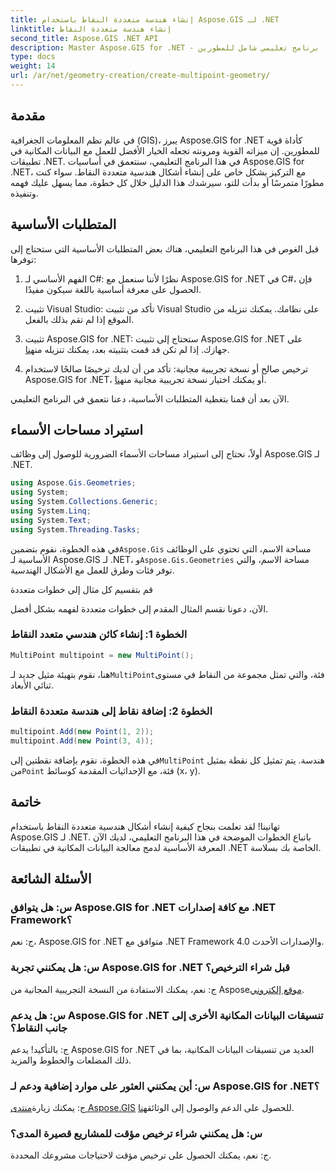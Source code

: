 ```yaml
---
title: إنشاء هندسة متعددة النقاط باستخدام Aspose.GIS لـ .NET
linktitle: إنشاء هندسة متعددة النقاط
second_title: Aspose.GIS .NET API
description: Master Aspose.GIS for .NET - تعلم كيفية إنشاء أشكال هندسية متعددة النقاط دون عناء. برنامج تعليمي شامل للمطورين.
type: docs
weight: 14
url: /ar/net/geometry-creation/create-multipoint-geometry/
---
```

## مقدمة

في عالم نظم المعلومات الجغرافية (GIS)، يبرز Aspose.GIS for .NET كأداة قوية للمطورين. إن ميزاته القوية ومرونته تجعله الخيار الأفضل للعمل مع البيانات المكانية في تطبيقات .NET. في هذا البرنامج التعليمي، سنتعمق في أساسيات Aspose.GIS for .NET، مع التركيز بشكل خاص على إنشاء أشكال هندسية متعددة النقاط. سواء كنت مطورًا متمرسًا أو بدأت للتو، سيرشدك هذا الدليل خلال كل خطوة، مما يسهل عليك فهمه وتنفيذه.

## المتطلبات الأساسية

قبل الغوص في هذا البرنامج التعليمي، هناك بعض المتطلبات الأساسية التي ستحتاج إلى توفرها:

1. الفهم الأساسي لـ C#: نظرًا لأننا سنعمل مع Aspose.GIS for .NET في C#، فإن الحصول على معرفة أساسية باللغة سيكون مفيدًا.

2. تثبيت Visual Studio: تأكد من تثبيت Visual Studio على نظامك. يمكنك تنزيله من الموقع إذا لم تقم بذلك بالفعل.

3. تثبيت Aspose.GIS for .NET: ستحتاج إلى تثبيت Aspose.GIS for .NET على جهازك. إذا لم تكن قد قمت بتثبيته بعد، يمكنك تنزيله من[هنا](https://releases.aspose.com/gis/net/).

4.  ترخيص صالح أو نسخة تجريبية مجانية: تأكد من أن لديك ترخيصًا صالحًا لاستخدام Aspose.GIS for .NET، أو يمكنك اختيار نسخة تجريبية مجانية من[هنا](https://releases.aspose.com/).

الآن بعد أن قمنا بتغطية المتطلبات الأساسية، دعنا نتعمق في البرنامج التعليمي.

## استيراد مساحات الأسماء

أولاً، نحتاج إلى استيراد مساحات الأسماء الضرورية للوصول إلى وظائف Aspose.GIS لـ .NET.


```csharp
using Aspose.Gis.Geometries;
using System;
using System.Collections.Generic;
using System.Linq;
using System.Text;
using System.Threading.Tasks;
```

 في هذه الخطوة، نقوم بتضمين`Aspose.Gis` مساحة الاسم، التي تحتوي على الوظائف الأساسية لـ Aspose.GIS لـ .NET، و`Aspose.Gis.Geometries` مساحة الاسم، والتي توفر فئات وطرق للعمل مع الأشكال الهندسية.

قم بتقسيم كل مثال إلى خطوات متعددة

الآن، دعونا نقسم المثال المقدم إلى خطوات متعددة لفهمه بشكل أفضل.

### الخطوة 1: إنشاء كائن هندسي متعدد النقاط

```csharp
MultiPoint multipoint = new MultiPoint();
```

 هنا، نقوم بتهيئة مثيل جديد لـ`MultiPoint`فئة، والتي تمثل مجموعة من النقاط في مستوى ثنائي الأبعاد.

### الخطوة 2: إضافة نقاط إلى هندسة متعددة النقاط

```csharp
multipoint.Add(new Point(1, 2));
multipoint.Add(new Point(3, 4));
```

 في هذه الخطوة، نقوم بإضافة نقطتين إلى`MultiPoint` هندسة. يتم تمثيل كل نقطة بمثيل من`Point` فئة، مع الإحداثيات المقدمة كوسائط (x، y).

## خاتمة

تهانينا! لقد تعلمت بنجاح كيفية إنشاء أشكال هندسية متعددة النقاط باستخدام Aspose.GIS لـ .NET. باتباع الخطوات الموضحة في هذا البرنامج التعليمي، لديك الآن المعرفة الأساسية لدمج معالجة البيانات المكانية في تطبيقات .NET الخاصة بك بسلاسة.

## الأسئلة الشائعة

### س: هل يتوافق Aspose.GIS for .NET مع كافة إصدارات .NET Framework؟
ج: نعم، Aspose.GIS for .NET متوافق مع .NET Framework 4.0 والإصدارات الأحدث.

### س: هل يمكنني تجربة Aspose.GIS for .NET قبل شراء الترخيص؟
 ج: نعم، يمكنك الاستفادة من النسخة التجريبية المجانية من Aspose[موقع إلكتروني](https://purchase.aspose.com/temporary-license/).

### س: هل يدعم Aspose.GIS for .NET تنسيقات البيانات المكانية الأخرى إلى جانب النقاط؟
ج: بالتأكيد! يدعم Aspose.GIS for .NET العديد من تنسيقات البيانات المكانية، بما في ذلك المضلعات والخطوط والمزيد.

### س: أين يمكنني العثور على موارد إضافية ودعم لـ Aspose.GIS for .NET؟
 ج: يمكنك زيارة[منتدى Aspose.GIS](https://forum.aspose.com/c/gis/33) للحصول على الدعم والوصول إلى الوثائق[هنا](https://reference.aspose.com/gis/net/).

### س: هل يمكنني شراء ترخيص مؤقت للمشاريع قصيرة المدى؟
ج: نعم، يمكنك الحصول على ترخيص مؤقت لاحتياجات مشروعك المحددة.